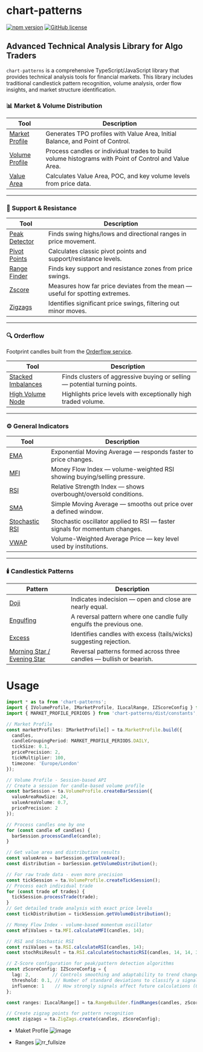 # chart-patterns

[![npm version](https://badge.fury.io/js/chart-patterns.svg)](https://www.npmjs.com/package/chart-patterns)
[![GitHub license](https://img.shields.io/github/license/focus1691/chart-patterns.svg)](https://github.com/focus1691/chart-patterns/blob/master/LICENSE)


## Advanced Technical Analysis Library for Algo Traders

`chart-patterns` is a comprehensive TypeScript/JavaScript library that provides technical analysis tools for financial markets. This library includes traditional candlestick pattern recognition, volume analysis, order flow insights, and market structure identification.

### 📊 Market & Volume Distribution

| Tool | Description |
|------|-------------|
| [Market Profile](https://focus1691.github.io/chart-patterns/functions/lib.MarketProfile.build.html) | Generates TPO profiles with Value Area, Initial Balance, and Point of Control. |
| [Volume Profile](https://focus1691.github.io/chart-patterns/modules/lib.VolumeProfile.html) | Process candles or individual trades to build volume histograms with Point of Control and Value Area. |
| [Value Area](https://focus1691.github.io/chart-patterns/functions/lib.ValueArea.calculate.html) | Calculates Value Area, POC, and key volume levels from price data. |

---

### 🧭 Support & Resistance

| Tool | Description |
|------|-------------|
| [Peak Detector](https://focus1691.github.io/chart-patterns/modules/lib.PeakDetector.html) | Finds swing highs/lows and directional ranges in price movement. |
| [Pivot Points](https://focus1691.github.io/chart-patterns/functions/lib.PivotPoints.calculatePivotPoints.html) | Calculates classic pivot points and support/resistance levels. |
| [Range Finder](https://focus1691.github.io/chart-patterns/functions/lib.RangeBuilder.findRanges.html) | Finds key support and resistance zones from price swings. |
| [Zscore](https://focus1691.github.io/chart-patterns/classes/lib.ZScores.ZScore.html#calc) | Measures how far price deviates from the mean — useful for spotting extremes. |
| [Zigzags](https://focus1691.github.io/chart-patterns/functions/lib.ZigZags.create.html) | Identifies significant price swings, filtering out minor moves. |

---

### 🔍 Orderflow

Footprint candles built from the [Orderflow service](https://github.com/focus1691/orderflow).

| Tool | Description |
|------|-------------|
| [Stacked Imbalances](https://focus1691.github.io/chart-patterns/functions/lib.Orderflow.detectStackedImbalances.html) | Finds clusters of aggressive buying or selling — potential turning points. |
| [High Volume Node](https://focus1691.github.io/chart-patterns/functions/lib.Orderflow.findHighVolumeNodes.html) | Highlights price levels with exceptionally high traded volume. |

---

### ⚙️ General Indicators

| Tool | Description |
|------|-------------|
| [EMA](https://focus1691.github.io/chart-patterns/functions/lib.MovingAverage.calculateEMA.html) | Exponential Moving Average — responds faster to price changes. |
| [MFI](https://focus1691.github.io/chart-patterns/functions/lib.MFI.calculateMFI.html) | Money Flow Index — volume-weighted RSI showing buying/selling pressure. |
| [RSI](https://focus1691.github.io/chart-patterns/functions/lib.RSI.calculateRSI.html) | Relative Strength Index — shows overbought/oversold conditions. |
| [SMA](https://focus1691.github.io/chart-patterns/functions/lib.MovingAverage.calculateSMA.html) | Simple Moving Average — smooths out price over a defined window. |
| [Stochastic RSI](https://focus1691.github.io/chart-patterns/functions/lib.RSI.calculateStochasticRSI.html) | Stochastic oscillator applied to RSI — faster signals for momentum changes. |
| [VWAP](https://focus1691.github.io/chart-patterns/modules/lib.VWAP.html) | Volume-Weighted Average Price — key level used by institutions. |

---

### 🕯️ Candlestick Patterns

| Pattern | Description |
|---------|-------------|
| [Doji](https://focus1691.github.io/chart-patterns/functions/lib.CandlestickPatterns.getDojiPatternDirection.html) | Indicates indecision — open and close are nearly equal. |
| [Engulfing](https://focus1691.github.io/chart-patterns/functions/lib.CandlestickPatterns.getEngulfingPatternDirection.html) | A reversal pattern where one candle fully engulfs the previous one. |
| [Excess](https://focus1691.github.io/chart-patterns/functions/lib.CandlestickPatterns.getCandleExcessDirection.html) | Identifies candles with excess (tails/wicks) suggesting rejection. |
| [Morning Star / Evening Star](https://focus1691.github.io/chart-patterns/functions/lib.CandlestickPatterns.detectMorningEveningStar.html) | Reversal patterns formed across three candles — bullish or bearish. |

# Usage
```ts
import * as ta from 'chart-patterns';
import { IVolumeProfile, IMarketProfile, ILocalRange, IZScoreConfig } from 'chart-patterns/dist/types';
import { MARKET_PROFILE_PERIODS } from 'chart-patterns/dist/constants';

// Market Profile
const marketProfiles: IMarketProfile[] = ta.MarketProfile.build({
  candles,
  candleGroupingPeriod: MARKET_PROFILE_PERIODS.DAILY,
  tickSize: 0.1,
  pricePrecision: 2,
  tickMultiplier: 100,
  timezone: 'Europe/London'
});

// Volume Profile - Session-based API
// Create a session for candle-based volume profile
const barSession = ta.VolumeProfile.createBarSession({
  valueAreaRowSize: 24,
  valueAreaVolume: 0.7,
  pricePrecision: 2
});

// Process candles one by one
for (const candle of candles) {
  barSession.processCandle(candle);
}

// Get value area and distribution results
const valueArea = barSession.getValueArea();
const distribution = barSession.getVolumeDistribution();

// For raw trade data - even more precision
const tickSession = ta.VolumeProfile.createTickSession();
// Process each individual trade
for (const trade of trades) {
  tickSession.processTrade(trade);
}
// Get detailed trade analysis with exact price levels
const tickDistribution = tickSession.getVolumeDistribution();

// Money Flow Index - volume-based momentum oscillator
const mfiValues = ta.MFI.calculateMFI(candles, 14);

// RSI and Stochastic RSI
const rsiValues = ta.RSI.calculateRSI(candles, 14);
const stochRsiResult = ta.RSI.calculateStochasticRSI(candles, 14, 14, 3, 3);

// Z-Score configuration for peak/pattern detection algorithms
const zScoreConfig: IZScoreConfig = {
  lag: 2,        // Controls smoothing and adaptability to trend changes
  threshold: 0.1, // Number of standard deviations to classify a signal
  influence: 1    // How strongly signals affect future calculations (0-1)
};

const ranges: ILocalRange[] = ta.RangeBuilder.findRanges(candles, zScoreConfig);

// Create zigzag points for pattern recognition
const zigzags = ta.ZigZags.create(candles, zScoreConfig);
```

- Maket Profile
![image](https://github.com/user-attachments/assets/4b5f81a9-7d55-42f1-ad95-023b47ecfc2a)

- Ranges
![rr_fullsize](https://github.com/user-attachments/assets/22077a58-ed1c-422c-946d-b9d25e586f7e)
